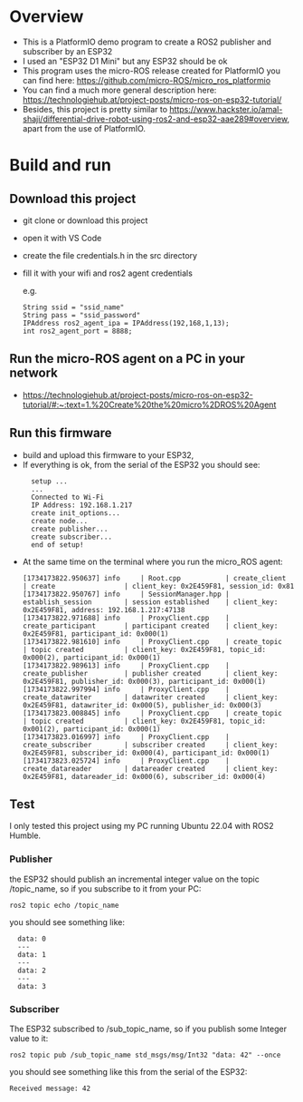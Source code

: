 # Overview
* This is a PlatformIO demo program to create a ROS2 publisher and subscriber by an ESP32
* I used an "ESP32 D1 Mini" but any ESP32 should be ok
* This program uses the micro-ROS release created for PlatformIO you can find here: https://github.com/micro-ROS/micro_ros_platformio
* You can find a much more general description here: https://technologiehub.at/project-posts/micro-ros-on-esp32-tutorial/
* Besides, this project is pretty similar to https://www.hackster.io/amal-shaji/differential-drive-robot-using-ros2-and-esp32-aae289#overview, apart from the use of PlatformIO.
  
# Build and run

## Download this project
* git clone or download this project
* open it with VS Code
* create the file credentials.h in the src directory
* fill it with your wifi and ros2 agent credentials

  e.g.
  ```
  String ssid = "ssid_name"
  String pass = "ssid_password"
  IPAddress ros2_agent_ipa = IPAddress(192,168,1,13);
  int ros2_agent_port = 8888;
  ```

## Run the micro-ROS agent on a PC in your network
* https://technologiehub.at/project-posts/micro-ros-on-esp32-tutorial/#:~:text=1.%20Create%20the%20micro%2DROS%20Agent

## Run this firmware
* build and upload this firmware to your ESP32,
* If everything is ok, from the serial of the ESP32 you should see:
  ```
    setup ...
    ...
    Connected to Wi-Fi
    IP Address: 192.168.1.217
    create init_options...
    create node...
    create publisher...
    create subscriber...
    end of setup!
   ```
* At the same time on the terminal where you run the micro_ROS agent:
  ```
  [1734173822.950637] info     | Root.cpp           | create_client            | create                 | client_key: 0x2E459F81, session_id: 0x81
  [1734173822.950767] info     | SessionManager.hpp | establish_session        | session established    | client_key: 0x2E459F81, address: 192.168.1.217:47138
  [1734173822.971688] info     | ProxyClient.cpp    | create_participant       | participant created    | client_key: 0x2E459F81, participant_id: 0x000(1)
  [1734173822.981610] info     | ProxyClient.cpp    | create_topic             | topic created          | client_key: 0x2E459F81, topic_id: 0x000(2), participant_id: 0x000(1)
  [1734173822.989613] info     | ProxyClient.cpp    | create_publisher         | publisher created      | client_key: 0x2E459F81, publisher_id: 0x000(3), participant_id: 0x000(1)
  [1734173822.997994] info     | ProxyClient.cpp    | create_datawriter        | datawriter created     | client_key: 0x2E459F81, datawriter_id: 0x000(5), publisher_id: 0x000(3)
  [1734173823.008845] info     | ProxyClient.cpp    | create_topic             | topic created          | client_key: 0x2E459F81, topic_id: 0x001(2), participant_id: 0x000(1)
  [1734173823.016997] info     | ProxyClient.cpp    | create_subscriber        | subscriber created     | client_key: 0x2E459F81, subscriber_id: 0x000(4), participant_id: 0x000(1)
  [1734173823.025724] info     | ProxyClient.cpp    | create_datareader        | datareader created     | client_key: 0x2E459F81, datareader_id: 0x000(6), subscriber_id: 0x000(4)
  ```
  
## Test

I only tested this project using my PC running Ubuntu 22.04 with ROS2 Humble.

### Publisher

the ESP32 should publish an incremental integer value on the topic /topic_name, so if you subscribe to it from your PC:
  ```
  ros2 topic echo /topic_name
  ```
you should see something like:
  ```
    data: 0
    ---
    data: 1
    ---
    data: 2
    ---
    data: 3
  ```

### Subscriber

The ESP32 subscribed to /sub_topic_name, so if you publish some Integer value to it:
  ```
  ros2 topic pub /sub_topic_name std_msgs/msg/Int32 "data: 42" --once
  ```
you should see something like this from the serial of the ESP32:
  ```
  Received message: 42
  ```



